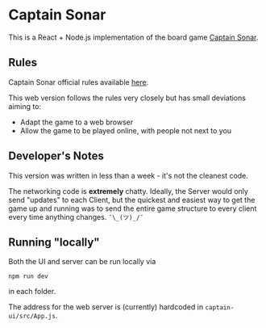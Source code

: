 # Captain Sonar

This is a React + Node.js implementation of the board game
[Captain Sonar](https://boardgamegeek.com/boardgame/171131/captain-sonar).

## Rules

Captain Sonar official rules available [here](https://www.matagot.com/IMG/pdf/SONAR_RULES_EN_lr.pdf).

This web version follows the rules very closely but has small deviations aiming to:

 - Adapt the game to a web browser
 - Allow the game to be played online, with people not next to you

## Developer's Notes

This version was written in less than a week - it's not the cleanest code.

The networking code is __extremely__ chatty. Ideally, the Server would only send "updates" to each Client,
but the quickest and easiest way to get the game up and running was to send the entire game
structure to every client every time anything changes. `¯\_(ツ)_/¯`

## Running "locally"

Both the UI and server can be run locally via

    npm run dev

in each folder.

The address for the web server is (currently) hardcoded in `captain-ui/src/App.js`.
